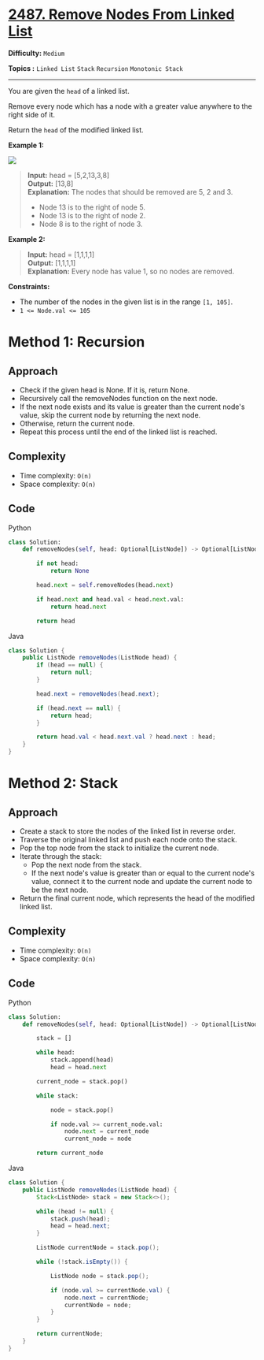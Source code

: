 # [2487. Remove Nodes From Linked List](https://leetcode.com/problems/remove-nodes-from-linked-list/)

**Difficulty:** `Medium`

**Topics :** `Linked List` `Stack` `Recursion` `Monotonic Stack`

---

You are given the `head` of a linked list.

Remove every node which has a node with a greater value anywhere to the right side of it.

Return the `head` of the modified linked list.

**Example 1:**

![](https://assets.leetcode.com/uploads/2022/10/02/drawio.png)

> **Input:** head = [5,2,13,3,8]  
> **Output:** [13,8]  
> **Explanation:** The nodes that should be removed are 5, 2 and 3.  
> - Node 13 is to the right of node 5.  
> - Node 13 is to the right of node 2.  
> - Node 8 is to the right of node 3.  


**Example 2:**
> **Input:** head = [1,1,1,1]  
> **Output:** [1,1,1,1]  
> **Explanation:** Every node has value 1, so no nodes are removed.  

**Constraints:**
- The number of the nodes in the given list is in the range  `[1, 105]`.  
- `1 <= Node.val <= 105`  


# Method 1: Recursion

## Approach

- Check if the given head is None. If it is, return None.
- Recursively call the removeNodes function on the next node.
- If the next node exists and its value is greater than the current node's value, skip the current node by returning the
  next node.
- Otherwise, return the current node.
- Repeat this process until the end of the linked list is reached.

## Complexity

- Time complexity: `O(n)`
- Space complexity: `O(n)`

## Code

Python

```python []
class Solution:
    def removeNodes(self, head: Optional[ListNode]) -> Optional[ListNode]:

        if not head:
            return None

        head.next = self.removeNodes(head.next)

        if head.next and head.val < head.next.val:
            return head.next

        return head

```

Java

```java []
class Solution {
    public ListNode removeNodes(ListNode head) {
        if (head == null) {
            return null;
        }

        head.next = removeNodes(head.next);

        if (head.next == null) {
            return head;
        }

        return head.val < head.next.val ? head.next : head;
    }
}

```

# Method 2: Stack

## Approach

- Create a stack to store the nodes of the linked list in reverse order.
- Traverse the original linked list and push each node onto the stack.
- Pop the top node from the stack to initialize the current node.
- Iterate through the stack:
    - Pop the next node from the stack.
    - If the next node's value is greater than or equal to the current node's value, connect it to the current node and
      update the current node to be the next node.
- Return the final current node, which represents the head of the modified linked list.

## Complexity

- Time complexity: `O(n)`
- Space complexity: `O(n)`

## Code

Python

```python []
class Solution:
    def removeNodes(self, head: Optional[ListNode]) -> Optional[ListNode]:

        stack = []

        while head:
            stack.append(head)
            head = head.next

        current_node = stack.pop()

        while stack:

            node = stack.pop()

            if node.val >= current_node.val:
                node.next = current_node
                current_node = node

        return current_node

```

Java

```java []
class Solution {
    public ListNode removeNodes(ListNode head) {
        Stack<ListNode> stack = new Stack<>();

        while (head != null) {
            stack.push(head);
            head = head.next;
        }

        ListNode currentNode = stack.pop();

        while (!stack.isEmpty()) {

            ListNode node = stack.pop();

            if (node.val >= currentNode.val) {
                node.next = currentNode;
                currentNode = node;
            }
        }

        return currentNode;
    }
}

```
